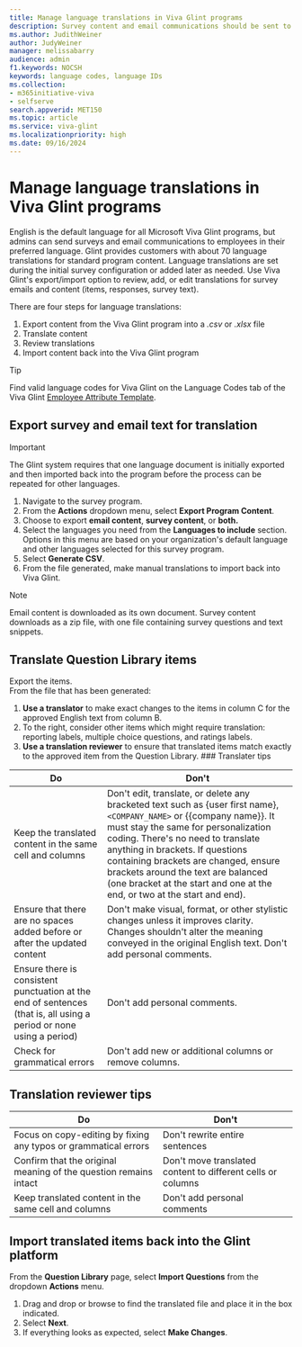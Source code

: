 ```yaml
---
title: Manage language translations in Viva Glint programs 
description: Survey content and email communications should be sent to employees in their preferred language. Managing language translations is easy within Viva Glint program.
ms.author: JudithWeiner
author: JudyWeiner
manager: melissabarry
audience: admin
f1.keywords: NOCSH
keywords: language codes, language IDs
ms.collection:  
- m365initiative-viva
- selfserve 
search.appverid: MET150 
ms.topic: article
ms.service: viva-glint
ms.localizationpriority: high
ms.date: 09/16/2024
---
```


# Manage language translations in Viva Glint programs 

English is the default language for all Microsoft Viva Glint programs, but admins can send surveys and email communications to employees in their preferred language. Glint provides customers with about 70 language translations for standard program content. Language translations are set during the initial survey configuration or added later as needed. Use Viva Glint's export/import option to review, add, or edit translations for survey emails and content (items, responses, survey text). 

There are four steps for language translations: 

1. Export content from the Viva Glint program into a *.csv* or *.xlsx* file 
2. Translate content 
3. Review translations 
4. Import content back into the Viva Glint program

> [!TIP]
> Find valid language codes for Viva Glint on the Language Codes tab of the Viva Glint [Employee Attribute Template](https://www.microsoft.com/en-us/download/details.aspx?id=105533).

## Export survey and email text for translation

>[!IMPORTANT]
> The Glint system requires that one language document is initially exported and then imported back into the program before the process can be repeated for other languages.

1. Navigate to the survey program. 
2. From the **Actions** dropdown menu, select **Export Program Content**. 
3. Choose to export **email content**, **survey content**, or **both.**  
4. Select the languages you need from the **Languages to include** section. Options in this menu are based on your organization's default language and other languages selected for this survey program.
5. Select **Generate CSV**. 
6. From the file generated, make manual translations to import back into Viva Glint. 

>[!NOTE]
> Email content is downloaded as its own document. Survey content downloads as a zip file, with one file containing survey questions and text snippets.

## Translate Question Library items

Export the items. 
<br>From the file that has been generated: 

1. **Use a translator** to make exact changes to the items in column C for the approved English text from column B. 
1. To the right, consider other items which might require translation: reporting labels, multiple choice questions, and ratings labels.  
1. **Use a translation reviewer** to ensure that translated items match exactly to the approved item from the Question Library. ### Translater tips

|Do|Don't|
|-------|--------|
|Keep the translated content in the same cell and columns|Don't edit, translate, or delete any bracketed text such as {user first name}, `<COMPANY_NAME>` or {{company name}}. It must stay the same for personalization coding. There's no need to translate anything in brackets. If questions containing brackets are changed, ensure brackets around the text are balanced (one bracket at the start and one at the end, or two at the start and end).| 
|Ensure that there are no spaces added before or after the updated content|Don't make visual, format, or other stylistic changes unless it improves clarity. Changes shouldn't alter the meaning conveyed in the original English text. Don't add personal comments.|
|Ensure there is consistent punctuation at the end of sentences (that is, all using a period or none using a period)|Don't add personal comments.|
|Check for grammatical errors|Don't add new or additional columns or remove columns.| 

## Translation reviewer tips

|Do|Don't|
|-------|--------|
|Focus on copy-editing by fixing any typos or grammatical errors|Don't rewrite entire sentences|
|Confirm that the original meaning of the question remains intact|Don't move translated content to different cells or columns|
Keep translated content in the same cell and columns|Don't add personal comments|

## Import translated items back into the Glint platform

From the **Question Library** page, select **Import Questions** from the dropdown **Actions** menu. 

1. Drag and drop or browse to find the translated file and place it in the box indicated. 
1. Select **Next**. 
1. If everything looks as expected, select **Make Changes**.

